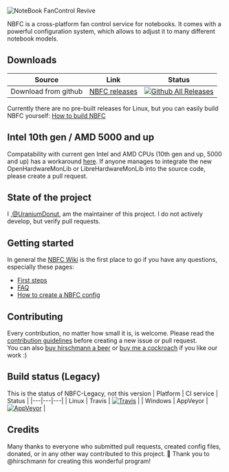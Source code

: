![NoteBook FanControl Revive](https://github.com/hirschmann/nbfc/wiki/images/banner.png)

NBFC is a cross-platform fan control service for notebooks.
It comes with a powerful configuration system, which allows to adjust it to many different notebook models.

## Downloads

| Source | Link | Status |
|---|---|---|
| Download from github | [NBFC releases](https://github.com/UraniumDonut/nbfc-revive/releases) | [![Github All Releases](https://img.shields.io/github/downloads/hirschmann/nbfc/total.svg)](https://github.com/UraniumDonut/nbfc-revive/releases) |

Currently there are no pre-built releases for Linux, but you can easily build NBFC yourself: [How to build NBFC](https://github.com/hirschmann/nbfc/wiki/How-to-build-NBFC)

## Intel 10th gen / AMD 5000 and up
Compatability with current gen Intel and AMD CPUs (10th gen and up, 5000 and up) has a workaround [here](https://github.com/UraniumDonut/nbfc-revive/issues/27). 
If anyone manages to integrate the new OpenHardwareMonLib or LibreHardwareMonLib into the source code, please create a pull request. 

## State of the project
I ,[@UraniumDonut](UraniumDonut), am the maintainer of this project. I do not actively develop, but verify pull requests.  



## Getting started

In general the [NBFC Wiki](https://github.com/hirschmann/nbfc/wiki) is the first place to go if you have any questions, especially these pages:

- [First steps](https://github.com/hirschmann/nbfc/wiki/First-steps)
- [FAQ](https://github.com/hirschmann/nbfc/wiki/FAQ)
- [How to create a NBFC config](https://github.com/hirschmann/nbfc/wiki/How-to-create-a-NBFC-config)

## Contributing

Every contribution, no matter how small it is, is welcome. Please read the [contribution guidelines](CONTRIBUTING.md) before creating a new issue or pull request.  
You can also [buy hirschmann a beer](https://www.paypal.com/cgi-bin/webscr?cmd=_s-xclick&hosted_button_id=HUALCC9HY9MKC) or [buy me a cockroach](https://buymeacoffee.com/UraniumDonut) if you like our work :)

## Build status (Legacy)
This is the status of NBFC-Legacy, not this version
| Platform | CI service | Status |
|---|---|---|
| Linux | Travis | [![Travis](https://img.shields.io/travis/hirschmann/nbfc.svg)](https://travis-ci.org/hirschmann/nbfc) |
| Windows | AppVeyor | [![AppVeyor](https://img.shields.io/appveyor/ci/hirschmann/nbfc.svg)](https://ci.appveyor.com/project/hirschmann/nbfc) |

## Credits

Many thanks to everyone who submitted pull requests, created config files, donated, or in any other way contributed to this project. :yellow_heart:
Thank you to @hirschmann for creating this wonderful program!
